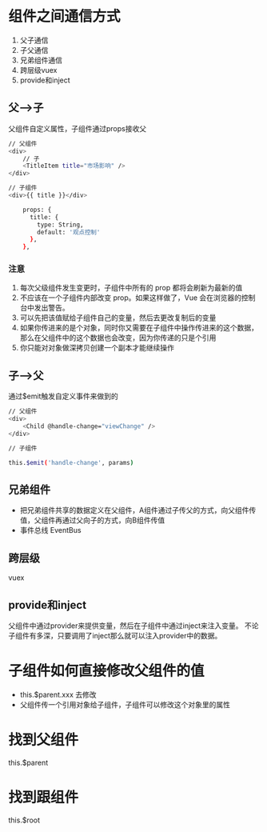 # 组件之间通信方式

1. 父子通信
2. 子父通信
3. 兄弟组件通信
4. 跨层级vuex
5. provide和inject

## 父——>子

父组件自定义属性，子组件通过props接收父

```sh
// 父组件
<div>
    // 子
    <TitleItem title="市场影响" />
</div>

// 子组件
<div>{{ title }}</div>

    props: {
      title: {
        type: String,
        default: '观点控制'
      },
    },
```

### 注意
1. 每次父级组件发生变更时，子组件中所有的 prop 都将会刷新为最新的值
2. 不应该在一个子组件内部改变 prop。如果这样做了，Vue 会在浏览器的控制台中发出警告。
3. 可以先把该值赋给子组件自己的变量，然后去更改复制后的变量
4. 如果你传进来的是个对象，同时你又需要在子组件中操作传进来的这个数据，那么在父组件中的这个数据也会改变，因为你传递的只是个引用
5. 你只能对对象做深拷贝创建一个副本才能继续操作

## 子——>父

通过$emit触发自定义事件来做到的

```sh
// 父组件
<div>
    <Child @handle-change="viewChange" />
</div>

// 子组件

this.$emit('handle-change', params)

```

## 兄弟组件

- 把兄弟组件共享的数据定义在父组件，A组件通过子传父的方式，向父组件传值，父组件再通过父向子的方式，向B组件传值
- 事件总线 EventBus


## 跨层级

vuex

## provide和inject

父组件中通过provider来提供变量，然后在子组件中通过inject来注入变量。
不论子组件有多深，只要调用了inject那么就可以注入provider中的数据。


# 子组件如何直接修改父组件的值

- this.$parent.xxx 去修改
- 父组件传一个引用对象给子组件，子组件可以修改这个对象里的属性


# 找到父组件

this.$parent

# 找到跟组件

this.$root